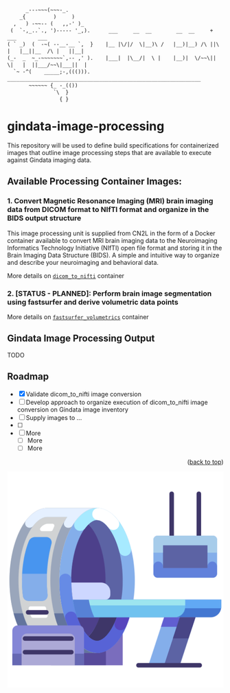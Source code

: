 ```
      _---~~~(~~~-_.
    _{         )     )
  ,   ) -~~-- (   ,,-' )_
 (  `-,_..`., ')----- '_,).      ___     __  __        __  __     +            ___       ___      
( ` _)  (  -~( --__-__ `,  }    |__ |\/|/  \|__)\ /   |__)|__) /\ ||\ |   |__||__  /\ |   ||__| 
(_-  _  ~_-~~~~~~~`,-- ,' ).    |___|  |\__/|  \ |    |__)|  \/~~\|| \|   |  ||___/~~\|___||  | 
  `~ -^(    _____;-,((())).     _______________________________________________________________
       ~~~~~~ {_ -_(())
               `\  }
                 { } 
```

# gindata-image-processing

This repository will be used to define build specifications for containerized images that outline image processing steps that are available to execute against Gindata imaging data.

## Available Processing Container Images:

### 1. Convert Magnetic Resonance Imaging (MRI) brain imaging data from DICOM format to NIfTI format and organize in the BIDS output structure

This image processing unit is supplied from CN2L in the form of a Docker container available to convert MRI brain imaging data to the Neuroimaging Informatics Technology Initiative (NIfTI) open file format and storing it in the Brain Imaging Data Structure (BIDS). A simple and intuitive way to organize and describe your neuroimaging and behavioral data.

More details on [`dicom_to_nifti`](./src/dicom_to_nifti/README.md) container

### 2. [STATUS - PLANNED]: Perform brain image segmentation using fastsurfer and derive volumetric data points

More details on [`fastsurfer_volumetrics`](./src/fastsurfer_volumetrics/README.md) container

## Gindata Image Processing Output 

TODO

<!-- ROADMAP -->
## Roadmap

- [x] Validate dicom_to_nifti image conversion
- [ ] Develop approach to organize execution of dicom_to_nifti image conversion on Gindata image inventory
- [ ] Supply images to ...
- [ ] 
- [ ] More
    - [ ] More
    - [ ] More

<p align="right">(<a href="#readme-top">back to top</a>)</p>



![](./medical.png)



